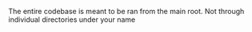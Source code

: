 The entire codebase is meant to be ran from the main root. Not through individual directories under your name